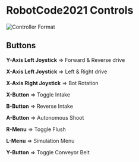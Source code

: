 # RobotCode2021 Controls

![Controller Format](https://github.com/cavineers/RobotCode2021/blob/master/controller_mapped.png)

## Buttons

**Y-Axis Left Joystick** => Forward & Reverse drive

**X-Axis Left Joystick** => Left & Right drive

**X-Axis Right Joystick** => Bot Rotation

**X-Button** => Toggle Intake

**B-Button** => Reverse Intake

**A-Button** => Autonomous Shoot

**R-Menu** => Toggle Flush

**L-Menu** => Simulation Menu

**Y-Button** => Toggle Conveyor Belt